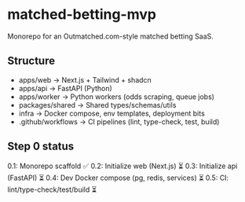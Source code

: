 # matched-betting-mvp

Monorepo for an Outmatched.com-style matched betting SaaS.

## Structure
- apps/web      -> Next.js + Tailwind + shadcn
- apps/api      -> FastAPI (Python)
- apps/worker   -> Python workers (odds scraping, queue jobs)
- packages/shared -> Shared types/schemas/utils
- infra         -> Docker compose, env templates, deployment bits
- .github/workflows -> CI pipelines (lint, type-check, test, build)

## Step 0 status
0.1: Monorepo scaffold ✅
0.2: Initialize web (Next.js) ⏳
0.3: Initialize api (FastAPI) ⏳
0.4: Dev Docker compose (pg, redis, services) ⏳
0.5: CI: lint/type-check/test/build ⏳
